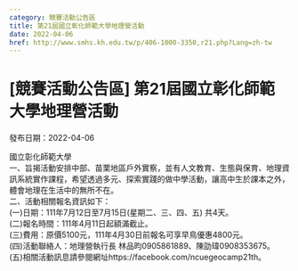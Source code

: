 ```yaml
---
category: 競賽活動公告區
title: 第21屆國立彰化師範大學地理營活動
date: 2022-04-06
href: http://www.smhs.kh.edu.tw/p/406-1000-3350,r21.php?Lang=zh-tw
---
```


# [競賽活動公告區] 第21屆國立彰化師範大學地理營活動

發布日期：2022-04-06

國立彰化師範大學  
一、旨揭活動安排中部、苗栗地區戶外實察，並有人文教育、生態與保育、地理資訊系統實作課程，希望透過多元、探索實踐的做中學活動，讓高中生於課本之外，體會地理在生活中的無所不在。  
二、活動相關報名資訊如下：  
(一)日期：111年7月12日至7月15日(星期二、三、四、五) 共4天。  
(二)報名時間：111年4月11日起額滿截止。  
(三)費用：原價5100元，111年4月30日前報名可享早鳥優惠4800元。  
(四)活動聯絡人：地理營執行長 林品昀0905861889、陳劭瑋0908353675。  
(五)相關活動訊息請參閱網址https://facebook.com/ncuegeocamp21th。

